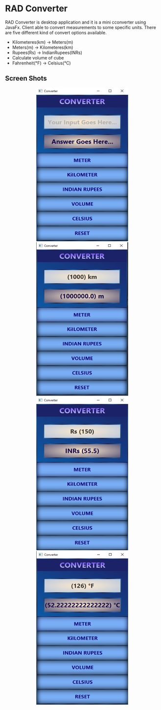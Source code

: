 # RAD Converter

RAD Converter is desktop application and it is a mini cconverter using JavaFx. Client able to convert measurements to some specific units. There are five different kind of convert options available.
- Kilometeres(km) -> Meters(m)
- Meters(m) -> Kilometeres(km)
- Rupees(Rs) -> IndianRupees(INRs)
- Calculate volume of cube
- Fahrenheit(°F) -> Celsius(°C)

## Screen Shots

<p align="center">
    <img src="ReadMe/img1.png" width="300" height="500">
    <img src="ReadMe/img2.png" width="300" height="500">
    <img src="ReadMe/img3.png" width="300" height="500">
    <img src="ReadMe/img4.png" width="300" height="500">
</p>